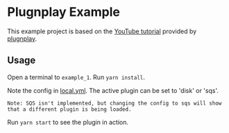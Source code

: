 # Plugnplay Example

This example project is based on the [YouTube tutorial](https://www.youtube.com/watch?v=8GuUtXHZvo8&feature=youtu.be) provided by [plugnplay](https://github.com/e0ipso/plugnplay).

## Usage

Open a terminal to `example_1`. Run `yarn install`.

Note the config in [local.yml](example_1/config/local.yml). The active plugin can be set to 'disk' or 'sqs'.

    Note: SQS isn't implemented, but changing the config to sqs will show that a different plugin is being loaded.

Run `yarn start` to see the plugin in action.